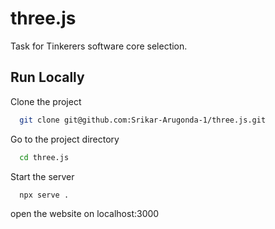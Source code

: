 # three.js
Task for Tinkerers software core selection.
## Run Locally

Clone the project

```bash
  git clone git@github.com:Srikar-Arugonda-1/three.js.git
```

Go to the project directory

```bash
  cd three.js
```

Start the server

```bash
  npx serve .
```

open the website on localhost:3000

